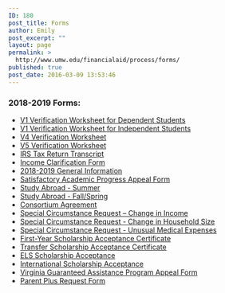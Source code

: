 ```yaml
---
ID: 180
post_title: Forms
author: Emily
post_excerpt: ""
layout: page
permalink: >
  http://www.umw.edu/financialaid/process/forms/
published: true
post_date: 2016-03-09 13:53:46
---
```

<h3>2018-2019 Forms:</h3>
<ul>
 	<li><a href="https://dynamicforms.ngwebsolutions.com/casAuthentication.ashx?InstID=a865adc6-8f77-4fb5-918d-9ecc2a2ae697&amp;targetURL=https://dynamicforms.ngwebsolutions.com/ShowForm.aspx?RequestedDynamicFormTemplate=3dc90171-6b4a-4136-ad2e-77af74243b35">V1 Verification Worksheet for Dependent Students</a></li>
 	<li><a href="https://dynamicforms.ngwebsolutions.com/casAuthentication.ashx?InstID=a865adc6-8f77-4fb5-918d-9ecc2a2ae697&amp;targetURL=https://dynamicforms.ngwebsolutions.com/ShowForm.aspx?RequestedDynamicFormTemplate=dbd1b9a4-dba3-4d10-bcc4-a92d41cf2343">V1 Verification Worksheet for Independent Students</a></li>
 	<li><a href="http://www.umw.edu/financialaid/wp-content/uploads/sites/31/2017/12/2018-2019Verification-Form-V4.pdf">V4 Verification Worksheet</a></li>
 	<li><a href="http://www.umw.edu/financialaid/wp-content/uploads/sites/31/2017/12/2018-2019Verification-Form-V5.pdf">V5 Verification Worksheet</a></li>
 	<li><a href="https://www.irs.gov/individuals/get-transcript">IRS Tax Return Transcript</a></li>
 	<li><a href="http://www.umw.edu/financialaid/wp-content/uploads/sites/31/2017/12/18-19IncomeClarification.pdf">Income Clarification Form</a></li>
 	<li><a href="http://www.umw.edu/financialaid/wp-content/uploads/sites/31/2018/02/2018-2019-General-Information.pdf">2018-2019 General Information</a></li>
 	<li><a href="http://www.umw.edu/financialaid/wp-content/uploads/sites/31/2017/12/SAPAppeal.pdf">Satisfactory Academic Progress Appeal Form</a></li>
 	<li><a href="http://www.umw.edu/financialaid/wp-content/uploads/sites/31/2017/12/StudyAbroadSum.pdf">Study Abroad - Summer</a></li>
 	<li><a href="http://www.umw.edu/financialaid/wp-content/uploads/sites/31/2017/12/StudyAbroadAY.pdf">Study Abroad - Fall/Spring</a></li>
 	<li><a href="http://www.umw.edu/financialaid/wp-content/uploads/sites/31/2017/12/Consortium-Agreement.pdf">Consortium Agreement</a></li>
 	<li><a href="http://www.umw.edu/financialaid/wp-content/uploads/sites/31/2017/12/18-19SpecialCircumstance-Change-in-Income.pdf">Special Circumstance Request – Change in Income</a></li>
 	<li><a href="http://www.umw.edu/financialaid/wp-content/uploads/sites/31/2017/12/18-19SpecialCircumstance-Change-in-Household.pdf">Special Circumstance Request - Change in Household Size</a></li>
 	<li><a href="http://www.umw.edu/financialaid/wp-content/uploads/sites/31/2018/04/18-19SpecialCircumstance-Medical-Expenses.pdf">Special Circumstance Request - Unusual Medical Expenses</a></li>
 	<li><a href="http://www.umw.edu/admissions/youarein/firstyear-scholarship-acceptance/">First-Year Scholarship Acceptance Certificate</a></li>
 	<li><a href="http://www.umw.edu/admissions/youarein/transfer-scholarship-acceptance/">Transfer Scholarship Acceptance Certificate </a></li>
 	<li><a href="http://www.umw.edu/admissions/youarein/els-scholarship-acceptance/">ELS Scholarship Acceptance</a></li>
 	<li><a href="http://www.umw.edu/admissions/youarein/international-scholarship-acceptance/">International Scholarship Acceptance</a></li>
 	<li><a href="https://dynamicforms.ngwebsolutions.com/casAuthentication.ashx?InstID=a865adc6-8f77-4fb5-918d-9ecc2a2ae697&amp;targetURL=https://dynamicforms.ngwebsolutions.com/Submit/Form/Start/5b129c22-2898-4cf3-a2c7-9906d6e522fb">Virginia Guaranteed Assistance Program Appeal Form</a></li>
 	<li><a href="http://www.umw.edu/financialaid/wp-content/uploads/sites/31/2018/05/Plusrequestform20182019.pdf">Parent Plus Request Form</a></li>
</ul>